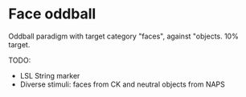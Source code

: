 # Face oddball

Oddball paradigm with target category "faces", against "objects. 10% target.

TODO:
 - LSL String marker
 - Diverse stimuli: faces from CK and neutral objects from NAPS